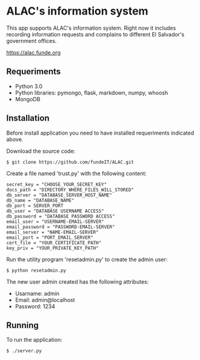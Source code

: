 # ALAC's information system

This app supports ALAC's information system. Right now it includes recording information requests and complains to different El Salvador's government offices.

<https://alac.funde.org>

## Requeriments

- Python 3.0
- Python libraries: pymongo, flask, markdown, numpy, whoosh
- MongoDB

## Installation

Before install application you need to have installed requeriments indicated above.

Download the source code:

    $ git clone https://github.com/fundeIT/ALAC.git

Create a file named 'trust.py' with the following content:

    secret_key = "CHOOSE_YOUR_SECRET_KEY"
    docs_path = "DIRECTORY_WHERE_FILES_WILL_STORED"
    db_server = "DATABASE_SERVER_HOST_NAME"
    db_name = "DATABASE_NAME"
    db_port = SERVER_PORT
    db_user = "DATABASE USERNAME ACCESS"
    db_password = "DATABASE PASSWORD ACCESS"
    email_user = "USERNAME-EMAIL-SERVER"
    email_password = "PASSWORD-EMAIL-SERVER"
    email_server = "NAME-EMAIL-SERVER"
    email_port = "PORT_EMAIL_SERVER"
    cert_file = "YOUR_CERTIFICATE_PATH"
    key_priv = "YOUR_PRIVATE_KEY_PATH"

Run the utility program 'resetadmin.py' to create the admin user:

    $ python resetadmin.py

The new user admin created has the following attributes:

- Usarname: admin
- Email: admin@localhost
- Password: 1234

## Running

To run the application:

    $ ./server.py
